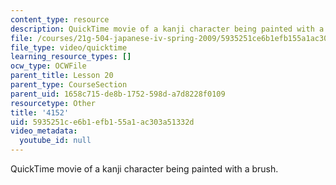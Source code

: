 ```yaml
---
content_type: resource
description: QuickTime movie of a kanji character being painted with a brush.
file: /courses/21g-504-japanese-iv-spring-2009/5935251ce6b1efb155a1ac303a51332d_4152.mov
file_type: video/quicktime
learning_resource_types: []
ocw_type: OCWFile
parent_title: Lesson 20
parent_type: CourseSection
parent_uid: 1658c715-de8b-1752-598d-a7d8228f0109
resourcetype: Other
title: '4152'
uid: 5935251c-e6b1-efb1-55a1-ac303a51332d
video_metadata:
  youtube_id: null
---
```

QuickTime movie of a kanji character being painted with a brush.


